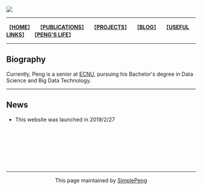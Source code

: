 <img style="-webkit-user-select: none;" src="https://raw.githubusercontent.com/SimpleLP/simplelp.github.io/master/profile.PNG">

------------------------

【**[HOME](https://simplelp.github.io/)**】&nbsp; &nbsp;【**[PUBLICATIONS](https://simplelp.github.io/publications/)**】&nbsp; &nbsp;【**[PROJECTS](https://simplelp.github.io/projects/)**】 &nbsp;&nbsp;【**[BLOG](https://simplelp.github.io/blog/)**】&nbsp;&nbsp; 【**[USEFUL LINKS](https://simplelp.github.io/links/)**】&nbsp;&nbsp;  【**[PENG'S LIFE](https://simplelp.github.io/My-Life/)**】

---------------------

## Biography
Currently, Peng is a senior at [ECNU](https://www.ecnu.edu.cn/), pursuing his Bachelor's  degree in Data Science and Big Data Technology.

---------------------------

## News
- This website was launched in 2019/2/27


<br>
<br>
<br>
<br>
<br>
<br>

------------------------------------------

<center> This page maintained by <a href="(https://github.com/SimpleLP/simplelp.github.io">SimplePeng</a> </center>
